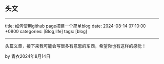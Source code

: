## 头文


 ---
 
 title: 如何使用github page搭建一个简单blog
 date: 2024-08-14 07:10:00 +0800
 categories: [Blog,life]
 tags: [blog]
 
 ---


头篇文章，接下来我可能会写很多有意思的东西，希望你也有这样的感觉！

by 青衣2024年8月14日
